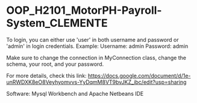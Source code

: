 # OOP_H2101_MotorPH-Payroll-System_CLEMENTE


To login, you can either use 'user' in both username and password or 'admin' in login credentials. 
Example:
Username: admin
Password: admin

Make sure to change the connection in MyConnection class, change the schema, your root, and your password.

For more details, check this link: https://docs.google.com/document/d/1e-unRWDXK8eO8Veyhyomvvs-YyDqmM8VT9bvJKZ_ibc/edit?usp=sharing

Software: Mysql Workbench and Apache Netbeans IDE
